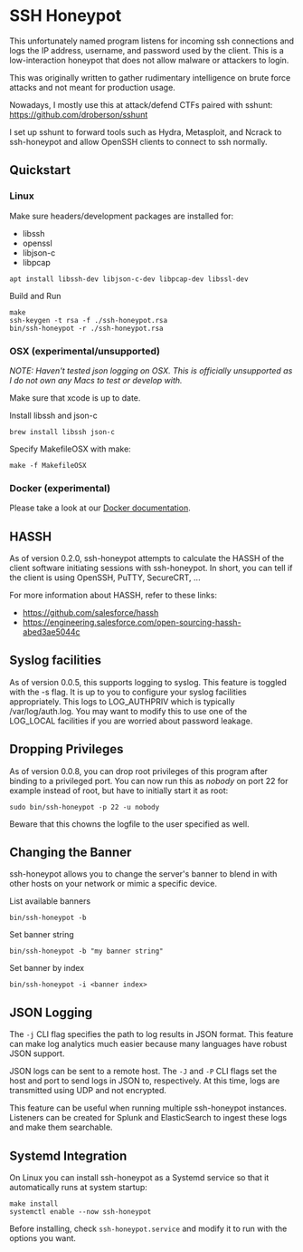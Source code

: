 # SSH Honeypot

This unfortunately named program listens for incoming ssh connections
and logs the IP address, username, and password used by the
client. This is a low-interaction honeypot that does not allow malware
or attackers to login.

This was originally written to gather rudimentary intelligence on
brute force attacks and not meant for production usage.

Nowadays, I mostly use this at attack/defend CTFs paired with sshunt:
https://github.com/droberson/sshunt

I set up sshunt to forward tools such as Hydra, Metasploit, and Ncrack
to ssh-honeypot and allow OpenSSH clients to connect to ssh normally.


## Quickstart

### Linux

Make sure headers/development packages are installed for:

- libssh
- openssl
- libjson-c
- libpcap

```
apt install libssh-dev libjson-c-dev libpcap-dev libssl-dev
```

Build and Run

```
make
ssh-keygen -t rsa -f ./ssh-honeypot.rsa
bin/ssh-honeypot -r ./ssh-honeypot.rsa
```

### OSX (experimental/unsupported)

_NOTE: Haven't tested json logging on OSX. This is officially
unsupported as I do not own any Macs to test or develop with._

Make sure that xcode is up to date.

Install libssh and json-c

```
brew install libssh json-c
```

Specify MakefileOSX with make:

```
make -f MakefileOSX
```


### Docker (experimental)

Please take a look at our [Docker documentation](docker/README.md).


## HASSH

As of version 0.2.0, ssh-honeypot attempts to calculate the HASSH of
the client software initiating sessions with ssh-honeypot. In short,
you can tell if the client is using OpenSSH, PuTTY, SecureCRT, ...

For more information about HASSH, refer to these links:

- https://github.com/salesforce/hassh
- https://engineering.salesforce.com/open-sourcing-hassh-abed3ae5044c

## Syslog facilities

As of version 0.0.5, this supports logging to syslog. This feature is
toggled with the -s flag. It is up to you to configure your syslog
facilities appropriately. This logs to LOG_AUTHPRIV which is typically
/var/log/auth.log. You may want to modify this to use one of the
LOG_LOCAL facilities if you are worried about password leakage.


## Dropping Privileges

As of version 0.0.8, you can drop root privileges of this program
after binding to a privileged port. You can now run this as _nobody_
on port 22 for example instead of root, but have to initially start it
as root:

```
sudo bin/ssh-honeypot -p 22 -u nobody
```

Beware that this chowns the logfile to the user specified as well.


## Changing the Banner

ssh-honeypot allows you to change the server's banner to blend in with
other hosts on your network or mimic a specific device.

List available banners

```
bin/ssh-honeypot -b
```

Set banner string

```
bin/ssh-honeypot -b "my banner string"
```

Set banner by index

```
bin/ssh-honeypot -i <banner index>
```


## JSON Logging

The `-j` CLI flag specifies the path to log results in JSON
format. This feature can make log analytics much easier because many
languages have robust JSON support.

JSON logs can be sent to a remote host. The `-J` and `-P` CLI flags
set the host and port to send logs in JSON to, respectively. At this
time, logs are transmitted using UDP and not encrypted.

This feature can be useful when running multiple ssh-honeypot
instances. Listeners can be created for Splunk and ElasticSearch to
ingest these logs and make them searchable.


## Systemd Integration

On Linux you can install ssh-honeypot as a Systemd service so that it
automatically runs at system startup:

```
make install
systemctl enable --now ssh-honeypot
```

Before installing, check `ssh-honeypot.service` and modify it to run
with the options you want.


